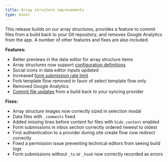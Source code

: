 ```yaml
---
title: Array structure improvements
type: minor
---
```

This release builds on our array structures, provides a feature to commit files from a build back to your Git repository, and removes Google Analytics from the app. A number of other features and fixes are also included.

**Features:**

* Better previews in the data editor for array structure items
* Array structures now support [configuration definitions](/documentation/edit/editing/configuration)
* Social icons in data editor inputs updated
* Increased [form submission rate limit](/documentation/host/forms/#rate-limiting)
* Fork template flow removed in favor of select template flow only
* Removed Google Analytics
* [Commit file updates](/documentation/sync/source-syncing/committing-file-updates) from a build back to your syncing provider

**Fixes:**

* Array structure images now correctly sized in selection modal
* Data files with `_comments` fixed
* Added missing lines before content for files with `hide_content` enabled
* Form submissions in inbox section correctly ordered newest to oldest
* First authentication to a provider during site create flow now redirect correctly
* Fixed a permission issue preventing technical editors from seeing build logs
* Form submissions without `_to` or `_hook` now correctly recorded as errors
